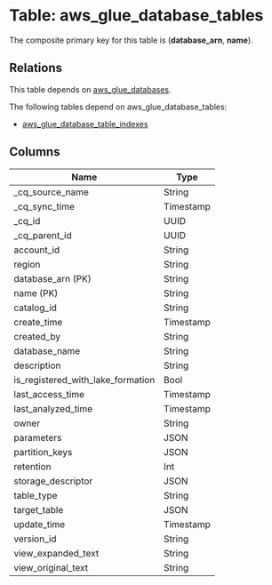 # Table: aws_glue_database_tables

The composite primary key for this table is (**database_arn**, **name**).

## Relations

This table depends on [aws_glue_databases](aws_glue_databases.md).

The following tables depend on aws_glue_database_tables:
  - [aws_glue_database_table_indexes](aws_glue_database_table_indexes.md)

## Columns

| Name          | Type          |
| ------------- | ------------- |
|_cq_source_name|String|
|_cq_sync_time|Timestamp|
|_cq_id|UUID|
|_cq_parent_id|UUID|
|account_id|String|
|region|String|
|database_arn (PK)|String|
|name (PK)|String|
|catalog_id|String|
|create_time|Timestamp|
|created_by|String|
|database_name|String|
|description|String|
|is_registered_with_lake_formation|Bool|
|last_access_time|Timestamp|
|last_analyzed_time|Timestamp|
|owner|String|
|parameters|JSON|
|partition_keys|JSON|
|retention|Int|
|storage_descriptor|JSON|
|table_type|String|
|target_table|JSON|
|update_time|Timestamp|
|version_id|String|
|view_expanded_text|String|
|view_original_text|String|
